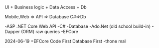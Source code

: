 UI + Business logic  + Data Access + Db

Mobile,Web => API => Database
C#=>Db


-ASP .NET Core Web API
	-C# -Database
		-Ado.Net (old school build-in)
		-Dapper (ORM) raw queries
		-EFCore


2024-06-19 =EFCore
Code First
Database First  -thone mal